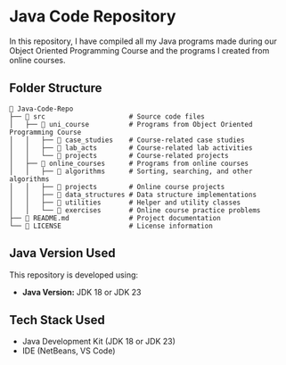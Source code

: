 # Java Code Repository
In this repository, I have compiled all my Java programs made during our Object Oriented Programming Course and the programs I created from online courses.

## Folder Structure
```
📂 Java-Code-Repo
├── 📂 src                     # Source code files
│   ├── 📂 uni_course          # Programs from Object Oriented Programming Course
│   │   ├── 📂 case_studies    # Course-related case studies
│   │   ├── 📂 lab_acts        # Course-related lab activities
│   │   └── 📂 projects        # Course-related projects
│   ├── 📂 online_courses      # Programs from online courses
│   │   ├── 📂 algorithms      # Sorting, searching, and other algorithms
│   │   ├── 📂 projects        # Online course projects
│   │   ├── 📂 data_structures # Data structure implementations
│   │   ├── 📂 utilities       # Helper and utility classes
│   │   └── 📂 exercises       # Online course practice problems
├── 📄 README.md               # Project documentation
└── 📄 LICENSE                 # License information
```

## Java Version Used
This repository is developed using:

- **Java Version:** JDK 18 or JDK 23

## Tech Stack Used
- Java Development Kit (JDK 18 or JDK 23)
- IDE (NetBeans, VS Code)
